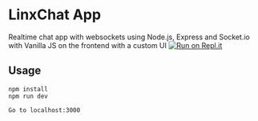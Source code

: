 # LinxChat App
Realtime chat app with websockets using Node.js, Express and Socket.io with Vanilla JS on the frontend with a custom UI
[![Run on Repl.it](https://repl.it/badge/github/bradtraversy/LinxChat)](https://repl.it/github/bradtraversy/LinxChat)
## Usage
```
npm install
npm run dev

Go to localhost:3000
```




